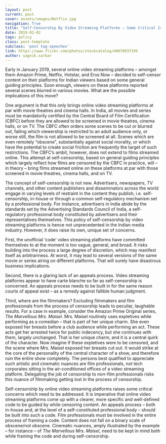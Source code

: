 ```yaml
---
layout: post
current: post
cover: assets/images/Netflix.jpg
navigation: True
title: "Self-Censorship By Video Streaming Platforms – Some Critical Issues"
date: 2019-02-02
tags: policy
class: post-template
subclass: 'post tag-speeches'
link: https://www.flickr.com/photos/stockcatalog/40970937195
author: sagnik.sarkar
---
```

Early in January 2019, several online video streaming platforms – amongst them Amazon Prime, Netflix, Hotstar, and Eros Now – decided to self-censor content on their platforms for Indian viewers based on some general guiding principles. Soon enough, viewers on these platforms reported several scenes blurred in various movies. What are the possible implications of this move?

One argument is that this only brings online video streaming platforms at par with movie theatres and cinema halls. In India, all movies and series must be mandatorily certified by the Central Board of Film Certification (CBFC) before they are allowed to be screened in movie theatres, cinema halls, or on TV. The CBFC often orders some scenes to be cut or blurred out, failing which viewership is restricted to an adult audience only, or worse still, the film is not allowed to be screened at all. Scenes which are even remotely “obscene”, substantially against social morality, or which have the potential to create social friction are frequently the target of such restrictions. The CBFC’s ambit, however, does not extend to films streamed online. This attempt at self-censorship, based on general guiding principles which largely reflect how films are censored by the CBFC in practice, will – in theory – bring films streamed online on these platforms at par with those screened in movie theatres, cinema halls, and on TV.

The concept of self-censorship is not new. Advertisers, newspapers, TV channels, and other content publishers and disseminators across the world engage in varying levels of restraint in the content they publish, i.e. self-censorship, in-house or through a common self-regulatory mechanism set by a professional body. For instance, advertisers in India abide by the standards set by the Advertising Standards Council of India, a self-regulatory professional body constituted by advertisers and their representatives themselves. This policy of self-censorship by video streaming platforms is hence not unprecedented in the Indian media industry. However, it does raise its own, unique set of concerns.

First, the unofficial ‘code’ video streaming platforms have committed themselves to at the moment is too vague, general, and broad. It risks building into the process a large degree of discretion, which may manifest itself as arbitrariness. At worst, it may lead to several versions of the same movie or series airing on different platforms. That will surely have disastrous business implications.

Second, there is a glaring lack of an appeals process. Video streaming platforms appear to have carte blanche so far as self-censorship is concerned. An appeals process needs to be built in for the same reason courts of appeal exist – as a remedy against fallible human judgment.

Third, where are the filmmakers? Excluding filmmakers and film professionals from the process of censorship leads to peculiar, laughable results. For a case in example, consider the Amazon Prime Original series, <i>The Marvellous Mrs. Maisel</i>. Mrs. Maisel routinely uses expletives while performing as a comedian – that is part of her unique charm. She even exposed her breasts before a club audience while performing an act. These acts get her arrested twice for public indecency, but she continues with them, largely unchanged. That is her unique charm, and it is a central quirk of the character. Now imagine if these expletives were to be censored, and the scene where Mrs. Maisel exposed her breasts cut out. It would strike at the core of the personality of the central character of a show, and therefore ruin the entire show completely. The persons best qualified to appreciate such artistic and cinematic nuances are film professionals, not tech corporates sitting in the air-conditioned offices of a video streaming platform. Delegating the job of censorship to non-film professionals risks this nuance of filmmaking getting lost in the process of censorship.

Self-censorship by online video streaming platforms raises some critical concerns which need to be addressed. It is imperative that online video streaming platforms come up with a clearer, more specific and well-defined code to be guided by while censoring content. An appeals process – both in-house and, at the level of a self-constituted professional body – should be built into such a code. Film professionals must be involved in the entire process of framing a code. Content does not fall on a binary scale of obscene/not obscene. Cinematic nuances, amply illustrated by the example – for instance – of <i>The Marvellous Mrs. Maisel</i>, need to be kept in mind both while framing the code and during self-censorship.

